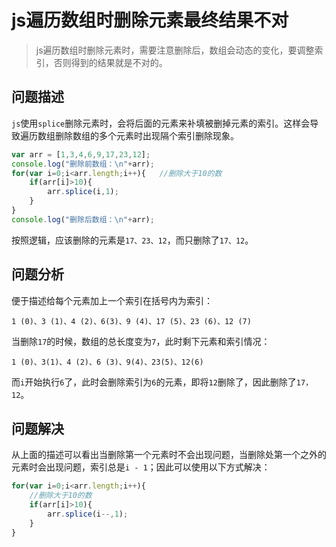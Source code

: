 # js遍历数组时删除元素最终结果不对
>  js遍历数组时删除元素时，需要注意删除后，数组会动态的变化，要调整索引，否则得到的结果就是不对的。

## 问题描述
`js`使用`splice`删除元素时，会将后面的元素来补填被删掉元素的索引。这样会导致遍历数组删除数组的多个元素时出现隔个索引删除现象。
```js
var arr = [1,3,4,6,9,17,23,12];
console.log("删除前数组：\n"+arr);
for(var i=0;i<arr.length;i++){   //删除大于10的数
    if(arr[i]>10){
        arr.splice(i,1);
    }
}
console.log("删除后数组：\n"+arr);
```
按照逻辑，应该删除的元素是`17、23、12`，而只删除了`17、12`。

## 问题分析
便于描述给每个元素加上一个索引在括号内为索引：
```
1 (0)、3 (1)、4 (2)、6(3)、9 (4)、17 (5)、23 (6)、12 (7)
```
当删除`17`的时候，数组的总长度变为`7`，此时剩下元素和索引情况：
```
1 (0)、3(1)、4 (2)、6 (3)、9(4)、23(5)、12(6)
```
而`i`开始执行`6`了，此时会删除索引为`6`的元素，即将`12`删除了，因此删除了`17，12`。

## 问题解决
从上面的描述可以看出当删除第一个元素时不会出现问题，当删除处第一个之外的元素时会出现问题，索引总是`i - 1`；因此可以使用以下方式解决：
```js
for(var i=0;i<arr.length;i++){
    //删除大于10的数
    if(arr[i]>10){
        arr.splice(i--,1);
    }
}
```